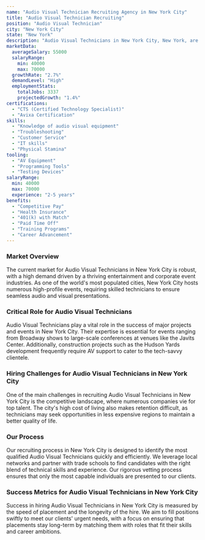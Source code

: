 ```yaml
---
name: "Audio Visual Technician Recruiting Agency in New York City"
title: "Audio Visual Technician Recruiting"
position: "Audio Visual Technician"
city: "New York City"
state: "New York"
description: "Audio Visual Technicians in New York City, New York, are professionals who set up, operate, maintain, and repair the equipment that is used to enhance live events, such as microphones, video recorders, projectors, lighting, and sound mixing equipment."
marketData:
  averageSalary: 55000
  salaryRange:
    min: 40000
    max: 70000
  growthRate: "2.7%"
  demandLevel: "High"
  employmentStats:
    totalJobs: 3337
    projectedGrowth: "1.4%"
certifications:
  - "CTS (Certified Technology Specialist)"
  - "Avixa Certification"
skills:
  - "Knowledge of audio visual equipment"
  - "Troubleshooting"
  - "Customer Service"
  - "IT skills"
  - "Physical Stamina"
tooling:
  - "AV Equipment"
  - "Programming Tools"
  - "Testing Devices"
salaryRange:
  min: 40000
  max: 70000
  experience: "2-5 years"
benefits:
  - "Competitive Pay"
  - "Health Insurance"
  - "401(k) with Match"
  - "Paid Time Off"
  - "Training Programs"
  - "Career Advancement"
---
```


### Market Overview
The current market for Audio Visual Technicians in New York City is robust, with a high demand driven by a thriving entertainment and corporate event industries. As one of the world's most populated cities, New York City hosts numerous high-profile events, requiring skilled technicians to ensure seamless audio and visual presentations.

### Critical Role for Audio Visual Technicians
Audio Visual Technicians play a vital role in the success of major projects and events in New York City. Their expertise is essential for events ranging from Broadway shows to large-scale conferences at venues like the Javits Center. Additionally, construction projects such as the Hudson Yards development frequently require AV support to cater to the tech-savvy clientele.

### Hiring Challenges for Audio Visual Technicians in New York City
One of the main challenges in recruiting Audio Visual Technicians in New York City is the competitive landscape, where numerous companies vie for top talent. The city's high cost of living also makes retention difficult, as technicians may seek opportunities in less expensive regions to maintain a better quality of life.

### Our Process
Our recruiting process in New York City is designed to identify the most qualified Audio Visual Technicians quickly and efficiently. We leverage local networks and partner with trade schools to find candidates with the right blend of technical skills and experience. Our rigorous vetting process ensures that only the most capable individuals are presented to our clients.

### Success Metrics for Audio Visual Technicians in New York City
Success in hiring Audio Visual Technicians in New York City is measured by the speed of placement and the longevity of the hire. We aim to fill positions swiftly to meet our clients' urgent needs, with a focus on ensuring that placements stay long-term by matching them with roles that fit their skills and career ambitions.